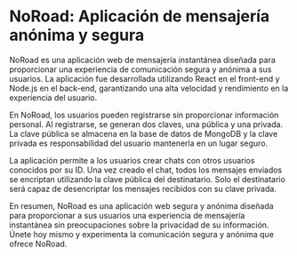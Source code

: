 # NoRoad: Aplicación de mensajería anónima y segura

NoRoad es una aplicación web de mensajería instantánea diseñada para proporcionar una experiencia de comunicación segura y anónima a sus usuarios. La aplicación fue desarrollada utilizando React en el front-end y Node.js en el back-end, garantizando una alta velocidad y rendimiento en la experiencia del usuario.

En NoRoad, los usuarios pueden registrarse sin proporcionar información personal. Al registrarse, se generan dos claves, una pública y una privada. La clave pública se almacena en la base de datos de MongoDB y la clave privada es responsabilidad del usuario mantenerla en un lugar seguro.

La aplicación permite a los usuarios crear chats con otros usuarios conocidos por su ID. Una vez creado el chat, todos los mensajes enviados se encriptan utilizando la clave pública del destinatario. Solo el destinatario será capaz de desencriptar los mensajes recibidos con su clave privada.

En resumen, NoRoad es una aplicación web segura y anónima diseñada para proporcionar a sus usuarios una experiencia de mensajería instantánea sin preocupaciones sobre la privacidad de su información. Únete hoy mismo y experimenta la comunicación segura y anónima que ofrece NoRoad.
